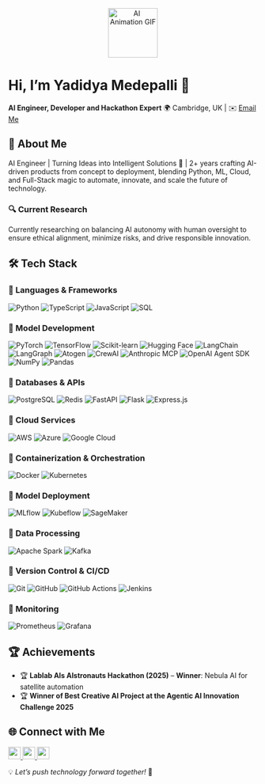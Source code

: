 <div align="center">
  <img src="https://media.giphy.com/media/jZIq9jQjvBE6krE3Z6/giphy.gif" alt="AI Animation GIF" width="100" height="100"/>
</div>

# Hi, I’m **Yadidya Medepalli** 👋  
**AI Engineer, Developer and Hackathon Expert**
🌍 Cambridge, UK | ✉️ [Email Me](mailto:yadikrish@gmail.com)  

## 🚀 About Me  
AI Engineer | Turning Ideas into Intelligent Solutions 🚀 | 2+ years crafting AI-driven products from concept to deployment, blending Python, ML, Cloud, and Full-Stack magic to automate, innovate, and scale the future of technology.

### 🔍 Current Research  
Currently researching on balancing AI autonomy with human oversight to ensure ethical alignment, minimize risks, and drive responsible innovation.  

## 🛠️ Tech Stack

### 🔗 Languages & Frameworks  
![Python](https://img.shields.io/badge/Python-3776AB?logo=python&logoColor=white)  ![TypeScript](https://img.shields.io/badge/TypeScript-3178C6?logo=typescript&logoColor=white)  ![JavaScript](https://img.shields.io/badge/JavaScript-F7DF1E?logo=javascript&logoColor=black)  ![SQL](https://img.shields.io/badge/SQL-4479A1?logo=mysql&logoColor=white)

### 🔗 Model Development  
![PyTorch](https://img.shields.io/badge/PyTorch-EE4C2C?logo=pytorch&logoColor=white) 
![TensorFlow](https://img.shields.io/badge/TensorFlow-FF6F00?logo=tensorflow&logoColor=white) 
![Scikit-learn](https://img.shields.io/badge/Scikit--learn-F7931E?logo=scikit-learn&logoColor=white) 
![Hugging Face](https://img.shields.io/badge/Hugging%20Face-FF6E21?logo=huggingface&logoColor=white) 
![LangChain](https://img.shields.io/badge/LangChain-000000?logo=langchain&logoColor=white) 
![LangGraph](https://img.shields.io/badge/LangGraph-1E88E5?logo=langgraph&logoColor=white) 
![Atogen](https://img.shields.io/badge/Atogen-8E44AD?logoColor=white) 
![CrewAI](https://img.shields.io/badge/CrewAI-2ECC71?logoColor=white) 
![Anthropic MCP](https://img.shields.io/badge/Anthropic%20MCP-FF4B4B?logo=anthropic&logoColor=white) 
![OpenAI Agent SDK](https://img.shields.io/badge/OpenAI%20Agent%20SDK-412991?logo=openai&logoColor=white) 
![NumPy](https://img.shields.io/badge/NumPy-013243?logo=numpy&logoColor=white) 
![Pandas](https://img.shields.io/badge/Pandas-150458?logo=pandas&logoColor=white)

### 🔗 Databases & APIs  
![PostgreSQL](https://img.shields.io/badge/PostgreSQL-336791?logo=postgresql&logoColor=white)  ![Redis](https://img.shields.io/badge/Redis-DC382D?logo=redis&logoColor=white)  ![FastAPI](https://img.shields.io/badge/FastAPI-009688?logo=fastapi&logoColor=white)  ![Flask](https://img.shields.io/badge/Flask-000000?logo=flask&logoColor=white)  ![Express.js](https://img.shields.io/badge/Express.js-000000?logo=express&logoColor=white)

### 🔗 Cloud Services  
![AWS](https://img.shields.io/badge/AWS-232F3E?logo=amazon-aws&logoColor=white)  ![Azure](https://img.shields.io/badge/Microsoft_Azure-0089D6?logo=microsoft-azure&logoColor=white)  ![Google Cloud](https://img.shields.io/badge/Google_Cloud-4285F4?logo=google-cloud&logoColor=white)

### 🔗 Containerization & Orchestration  
![Docker](https://img.shields.io/badge/Docker-2496ED?logo=docker&logoColor=white)  ![Kubernetes](https://img.shields.io/badge/Kubernetes-326CE5?logo=kubernetes&logoColor=white)

### 🔗 Model Deployment  
![MLflow](https://img.shields.io/badge/MLflow-025679?logo=mlflow&logoColor=white)  ![Kubeflow](https://img.shields.io/badge/Kubeflow-4285F4?logo=kubeflow&logoColor=white)  ![SageMaker](https://img.shields.io/badge/SageMaker-FF9900?logo=amazonsagemaker&logoColor=white)

### 🔗 Data Processing  
![Apache Spark](https://img.shields.io/badge/Apache_Spark-E25A1C?logo=apache-spark&logoColor=white)  ![Kafka](https://img.shields.io/badge/Apache_Kafka-231F20?logo=apache-kafka&logoColor=white)

### 🔗 Version Control & CI/CD  
![Git](https://img.shields.io/badge/Git-F05032?logo=git&logoColor=white)  ![GitHub](https://img.shields.io/badge/GitHub-181717?logo=github&logoColor=white)  ![GitHub Actions](https://img.shields.io/badge/GitHub_Actions-2088FF?logo=github-actions&logoColor=white)  ![Jenkins](https://img.shields.io/badge/Jenkins-D24939?logo=jenkins&logoColor=white)

### 🔗 Monitoring  
![Prometheus](https://img.shields.io/badge/Prometheus-E6522C?logo=prometheus&logoColor=white)  ![Grafana](https://img.shields.io/badge/Grafana-F46800?logo=grafana&logoColor=white)


## 🏆 Achievements  
- 🏆 **Lablab AIs AIstronauts Hackathon (2025)** – **Winner**: Nebula AI for satellite automation
- 🏆 **Winner of Best Creative AI Project at the Agentic AI Innovation Challenge 2025**

## 🌐 Connect with Me  
<a href="https://github.com/YadidyaM">
  <img src="https://img.shields.io/badge/GitHub-181717?style=for-the-badge&logo=github&logoColor=white" height="25">
</a>  
<a href="https://www.linkedin.com/in/yadidya-medepalli/">
  <img src="https://img.shields.io/badge/LinkedIn-0077B5?style=for-the-badge&logo=linkedin&logoColor=white" height="25">
</a>  
<a href="https://yadidya.netlify.app/">
  <img src="https://img.shields.io/badge/Portfolio-000000?style=for-the-badge&logo=vercel&logoColor=white" height="25">
</a>  

💡 *Let’s push technology forward together!* 🚀  
